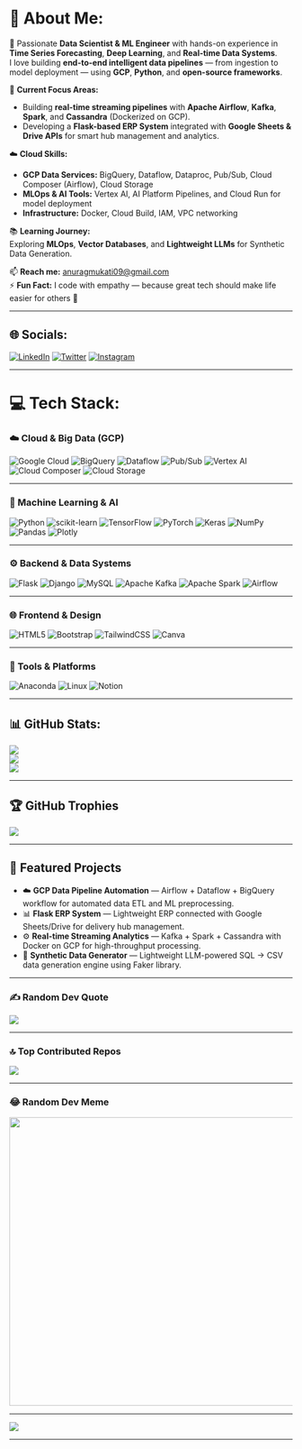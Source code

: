 # 💫 About Me:
🚀 Passionate **Data Scientist & ML Engineer** with hands-on experience in **Time Series Forecasting**, **Deep Learning**, and **Real-time Data Systems**.  
I love building **end-to-end intelligent data pipelines** — from ingestion to model deployment — using **GCP**, **Python**, and **open-source frameworks**.  

🎯 **Current Focus Areas:**  
- Building **real-time streaming pipelines** with **Apache Airflow**, **Kafka**, **Spark**, and **Cassandra** (Dockerized on GCP).  
- Developing a **Flask-based ERP System** integrated with **Google Sheets & Drive APIs** for smart hub management and analytics.  

☁️ **Cloud Skills:**
- **GCP Data Services:** BigQuery, Dataflow, Dataproc, Pub/Sub, Cloud Composer (Airflow), Cloud Storage  
- **MLOps & AI Tools:** Vertex AI, AI Platform Pipelines, and Cloud Run for model deployment  
- **Infrastructure:** Docker, Cloud Build, IAM, VPC networking  

📚 **Learning Journey:**  
Exploring **MLOps**, **Vector Databases**, and **Lightweight LLMs** for Synthetic Data Generation.  

📫 **Reach me:** [anuragmukati09@gmail.com](mailto:anuragmukati09@gmail.com)  
⚡ **Fun Fact:** I code with empathy — because great tech should make life easier for others 💙  

---

## 🌐 Socials:
[![LinkedIn](https://img.shields.io/badge/LinkedIn-%230077B5.svg?logo=linkedin&logoColor=white)](https://linkedin.com/in/anurag-mukati)  [![Twitter](https://img.shields.io/badge/Twitter-%231DA1F2.svg?logo=Twitter&logoColor=white)](https://twitter.com/Anuragmukati09)  [![Instagram](https://img.shields.io/badge/Instagram-%23E4405F.svg?logo=Instagram&logoColor=white)](https://instagram.com/_anurag_mukati_)  

---

# 💻 Tech Stack:

### ☁️ Cloud & Big Data (GCP)
![Google Cloud](https://img.shields.io/badge/Google%20Cloud-%234285F4.svg?style=for-the-badge&logo=google-cloud&logoColor=white)   ![BigQuery](https://img.shields.io/badge/BigQuery-4285F4?style=for-the-badge&logo=googlecloud&logoColor=white)   ![Dataflow](https://img.shields.io/badge/Dataflow-1A73E8?style=for-the-badge&logo=googlecloud&logoColor=white)   ![Pub/Sub](https://img.shields.io/badge/Pub%2FSub-34A853?style=for-the-badge&logo=googlecloud&logoColor=white)   ![Vertex AI](https://img.shields.io/badge/Vertex%20AI-4285F4?style=for-the-badge&logo=googlecloud&logoColor=white)   ![Cloud Composer](https://img.shields.io/badge/Cloud%20Composer-%23017CEE?style=for-the-badge&logo=apacheairflow&logoColor=white)   ![Cloud Storage](https://img.shields.io/badge/Cloud%20Storage-669DF6?style=for-the-badge&logo=googlecloud&logoColor=white)  

---

### 🧠 Machine Learning & AI  
![Python](https://img.shields.io/badge/Python-3670A0?style=for-the-badge&logo=python&logoColor=ffdd54)   ![scikit-learn](https://img.shields.io/badge/scikit--learn-%23F7931E.svg?style=for-the-badge&logo=scikit-learn&logoColor=white)   ![TensorFlow](https://img.shields.io/badge/TensorFlow-%23FF6F00.svg?style=for-the-badge&logo=TensorFlow&logoColor=white)   ![PyTorch](https://img.shields.io/badge/PyTorch-%23EE4C2C.svg?style=for-the-badge&logo=PyTorch&logoColor=white)   ![Keras](https://img.shields.io/badge/Keras-%23D00000.svg?style=for-the-badge&logo=Keras&logoColor=white)   ![NumPy](https://img.shields.io/badge/numpy-%23013243.svg?style=for-the-badge&logo=numpy&logoColor=white)   ![Pandas](https://img.shields.io/badge/pandas-%23150458.svg?style=for-the-badge&logo=pandas&logoColor=white)   ![Plotly](https://img.shields.io/badge/Plotly-%233F4F75.svg?style=for-the-badge&logo=plotly&logoColor=white)  

---

### ⚙️ Backend & Data Systems  
![Flask](https://img.shields.io/badge/flask-%23000.svg?style=for-the-badge&logo=flask&logoColor=white)   ![Django](https://img.shields.io/badge/django-%23092E20.svg?style=for-the-badge&logo=django&logoColor=white)   ![MySQL](https://img.shields.io/badge/mysql-%2300f.svg?style=for-the-badge&logo=mysql&logoColor=white)   ![Apache Kafka](https://img.shields.io/badge/Apache%20Kafka-231F20?style=for-the-badge&logo=apachekafka&logoColor=white)   ![Apache Spark](https://img.shields.io/badge/Apache%20Spark-E25A1C?style=for-the-badge&logo=apachespark&logoColor=white)   ![Airflow](https://img.shields.io/badge/Apache%20Airflow-017CEE?style=for-the-badge&logo=apacheairflow&logoColor=white)  

---

### 🌐 Frontend & Design  
![HTML5](https://img.shields.io/badge/html5-%23E34F26.svg?style=for-the-badge&logo=html5&logoColor=white)   ![Bootstrap](https://img.shields.io/badge/bootstrap-%23563D7C.svg?style=for-the-badge&logo=bootstrap&logoColor=white)   ![TailwindCSS](https://img.shields.io/badge/tailwindcss-%2338B2AC.svg?style=for-the-badge&logo=tailwind-css&logoColor=white)   ![Canva](https://img.shields.io/badge/Canva-%2300C4CC.svg?style=for-the-badge&logo=Canva&logoColor=white)  

---

### 🧩 Tools & Platforms  
![Anaconda](https://img.shields.io/badge/Anaconda-%2344A833.svg?style=for-the-badge&logo=anaconda&logoColor=white)   ![Linux](https://img.shields.io/badge/Linux-FCC624?style=for-the-badge&logo=linux&logoColor=black)   ![Notion](https://img.shields.io/badge/Notion-%23000000.svg?style=for-the-badge&logo=notion&logoColor=white)  

---

## 📊 GitHub Stats:
![](https://github-readme-stats.vercel.app/api?username=Anuragmukati&theme=solarized-light&hide_border=false&include_all_commits=true&count_private=true)<br/> ![](https://github-readme-streak-stats.herokuapp.com/?user=Anuragmukati&theme=solarized-light&hide_border=false)<br/> ![](https://github-readme-stats.vercel.app/api/top-langs/?username=Anuragmukati&theme=solarized-light&hide_border=false&include_all_commits=true&count_private=true&layout=compact)

---

## 🏆 GitHub Trophies
![](https://github-profile-trophy.vercel.app/?username=Anuragmukati&theme=onestar&no-frame=false&no-bg=false&margin-w=4)

---

## 🚀 Featured Projects
- ☁️ **GCP Data Pipeline Automation** — Airflow + Dataflow + BigQuery workflow for automated data ETL and ML preprocessing.  
- 📊 **Flask ERP System** — Lightweight ERP connected with Google Sheets/Drive for delivery hub management.  
- ⚙️ **Real-time Streaming Analytics** — Kafka + Spark + Cassandra with Docker on GCP for high-throughput processing.  
- 🧠 **Synthetic Data Generator** — Lightweight LLM-powered SQL → CSV data generation engine using Faker library.  

---

### ✍️ Random Dev Quote
![](https://quotes-github-readme.vercel.app/api?type=horizontal&theme=radical)

---

### 🔝 Top Contributed Repos
![](https://github-contributor-stats.vercel.app/api?username=Anuragmukati&limit=5&theme=dark&combine_all_yearly_contributions=true)

---

### 😂 Random Dev Meme
<img src="https://rm.up.railway.app/" width="512px"/>

---

[![](https://visitcount.itsvg.in/api?id=Anuragmukati&icon=5&color=2)](https://visitcount.itsvg.in)

---


